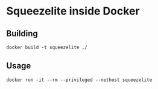 # Squeezelite inside Docker

## Building
`docker build -t squeezelite ./`

## Usage
`docker run -it --rm --privileged --nethost squeezelite`
